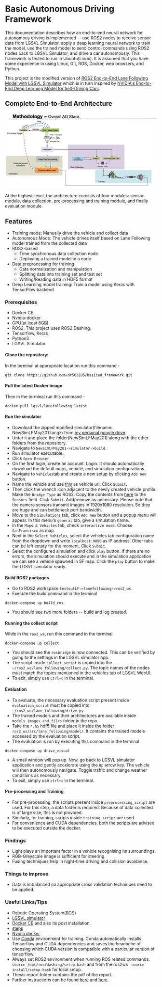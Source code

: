 # Basic Autonomous Driving Framework
This documentation describes how an end-to-end neural network for autonomous driving is
implemented -- use ROS2 nodes to receive sensor data from LGSVL Simulator,
apply a deep learning neural network to train the model, use the trained model to send
control commands using ROS2 nodes back to LGSVL Simulator, and drive a car autonomously. This framework
is tested to run in Ubuntu(Linux). It is assumed that you have some experience in using
Linux, Git, ROS, Docker, web browsers, and Python.

This project is the modified version of [ROS2 End-to-End Lane Following Model with LGSVL
Simulator](https://www.lgsvlsimulator.com/docs/lane-following/) which is in turn inspired by [NVIDIA's
End-to-End Deep Learning Model for Self-Driving
Cars](https://developer.nvidia.com/blog/deep-learning-self-driving-cars/).

## Complete End-to-End Architecture
![here](https://github.com/dr563105/basicad_framework/blob/main/autonomous_driving_framework_architecture.png)

At the highest-level, the architecture consists of four modules: sensor module, data collection,
pre-processing and training module, and finally evaluation module. 

## Features
* Training mode: Manually drive the vehicle and collect data
*  Autonomous Mode: The vehicle drives itself based on Lane Following model trained from the collected data
* ROS2-based
    * Time synchronous data collection node
    * Deploying a trained model in a node
* Data preprocessing for training
    * Data normalization and manipulation
    * Splitting data into training set and test set
    * Writing/Reading data in HDF5 format
* Deep Learning model training: Train a model using Keras with TensorFlow backend

### Prerequisites
* Docker CE
* Nvidia-docker
* GPU(at least 8GB)
* ROS2. This project uses ROS2 Dashing.
* Tensorflow, Keras
* Python3
* LGSVL Simulator


#### Clone the repository:
In the terminal at appropriate location run this command - 
```
git clone https://github.com/dr563105/basicad_framework.git
```
#### Pull the latest Docker image
Then in the terminal run this command -
```
docker pull lgsvl/lanefollowing:latest
```
#### Run the simulator
* Download the zipped modified simulator(filename: NewSimLFMay201.tar.gz) from [my personal google
drive](https://drive.google.com/file/d/14uIQBWeLkpzo5qYN1Thi1ka_OnYPITTC/view?usp=sharing). 
* Untar it and place the folder(NewSimLFMay201) along with the other folders from the repository.
* Navigate to `NewSimLFMay201->simulator->build`.
* Run simulator executable.
* Click `Open Browser`
* On the first login, create an account. Login. It should automatically download the
  default maps, vehicle, and simulation configurations.
* Navigate to `Vehicles`tab and create a new setup by clicking `Add new` button.
* Name the vehicle and use
  [this](https://assets.lgsvlsimulator.com/4eb6f2f8c293b00c4fed413a844cf3e4ffe7015d/vehicle_Jaguar2015XE)
  as vehicle url. Click `Submit`.
* Then click the wrench icon adjacent to the newly created vehicle profile. Make the
  `Bridge Type` as ROS2. Copy the contents from [here](https://github.com/dr563105/basicad_framework/blob/main/sensor_parameters.json) to the `Sensors` field. Click
  `Submit`. Add/remove as necessary. Please note that the camera sensors transmit images
  in 1920x1080 resolution. So they are huge and can bottleneck port bandwidth.
* Move to the `Simulations` tab, click `Add new` button and a popup menu will appear. In
  this menu's `general` tab, give a simulation name. 
* In the `Maps & Vehicles` tab, check `interactive mode`. Choose `SanFrancisco` as map.
* Next in the `Select Vehicles`, select the vehicles tab configuration name from the dropdown and write `localhost:9090` as IP address.
Other tabs can be left empty for the moment. Click `Submit`. 
* Select the configured simulation and click `play` button. If there are no errors, the
  simulation should execute and in the simulation application we can see a vehicle spawned
  in SF map. Click the `play` button to make the LGSVL simulator ready.

#### Build ROS2 packages
* Go to ROS2 workspace `testoutLF->lanefollowing->ros2_ws`.
* Execute the build command in the terminal
```
docker-compose up build_ros
```
* You should see two more folders -- build and log created. 

#### Running the collect script
While in the `ros2_ws`, run this command in the terminal
```
docker-compose up collect
```
* You should see the `rosbridge` is now connected. This can be verified by going to the
  settings in the LGSVL simulator app.
* The script inside `collect_script` is copied into the `~/ros2_ws/lane_following/collect.py`. The topic names of
  the nodes must match the topics mentioned in the vehicles tab of LGSVL WebUI.
* To exit, simply use `ctrl+c` in the terminal.
 
#### Evaluation
* To evaluate, the necessary evaluation script present inside `evaluation_script` must be
copied into `~/ros2_ws/lane_following/drive.py`.
* The trained models and their architectures are available inside `models_images_and_files` folder in
the repo. 
* Take the `*.h5` hdf5 file and place it inside the folder `ros2_ws/src/lane_following/model/`. It contains the trained models accessed by
the evaluation script. 
* The evaluation is run by executing this command in the terminal
```
docker-compose up drive_visual
```
* A small window will pop up. Now, go back to LGSVL simulator application and gently
  accelerate using the `Up` arrow key. The vehicle will then autonomously navigate. Toggle
  traffic and change weather conditions as necessary. 
* To exit, simply use `ctrl+c` in the terminal.

#### Pre-processing and Training
* For pre-processing, the scripts present inside `preprocessing_script` are used. For this
  step,  a data folder is required. Because of data collected is of large size, this is
  not provided.
* Similarly, for training, scripts inside `training_script` are used. 
* For convenience and CUDA dependencies, both the scripts are advised to be executed
  outside the docker. 

### Findings
* Light plays an important factor in a vehicle recognising its surroundings.
* RGB-Greyscale image is sufficient for steering.
* Fusing techniques help in night-time driving and collision avoidance.

### Things to improve
* Data is imbalanced so appropriate cross validation techniques need to be applied.

### Useful Links/Tips
* Robotic Operating System[(ROS)](https://www.ros.org/about-ros/)
* [LGSVL simulator](https://www.lgsvlsimulator.com/)  
* [Docker CE](https://docs.docker.com/engine/install/ubuntu/) and also its post installation.
* [steps](https://docs.docker.com/engine/install/linux-postinstall/)
* [Nvidia docker](https://github.com/NVIDIA/nvidia-docker)
* Use [Conda](https://www.anaconda.com/products/individual) environment for training.
  Conda automatically installs Tensorflow and CUDA dependencies and saves the headache of
  choosing which CUDA version is compatible with a particular version of tensorflow. 
* Always set ROS2 environment when running ROS related commands. `source
  /opt/ros/dashing/setup.bash` and from the ros2ws ` source install/setup.bash` for local
  setup.
* Thesis report folder contains the pdf of the report.
* Further instructions can be found [here](https://www.lgsvlsimulator.com/docs/create-ros2-ad-stack/) 
and [here](https://www.lgsvlsimulator.com/docs/lane-following/).
